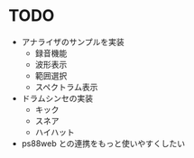 # TODO

- アナライザのサンプルを実装
    - 録音機能
    - 波形表示
    - 範囲選択
    - スペクトラム表示
- ドラムシンセの実装
    - キック
    - スネア
    - ハイハット
- ps88web との連携をもっと使いやすくしたい
